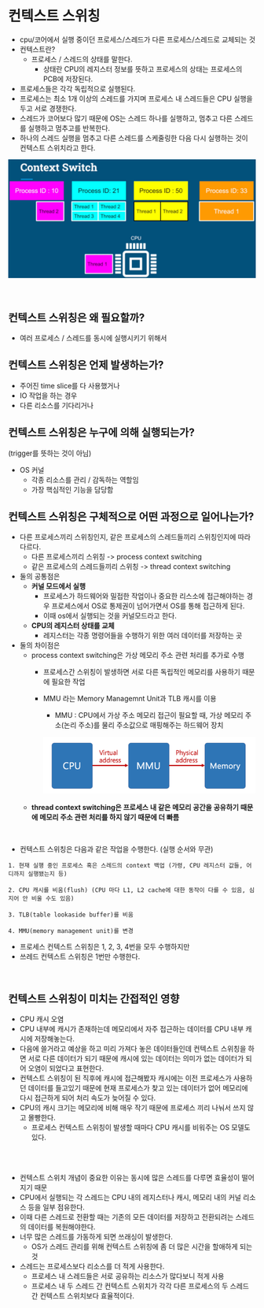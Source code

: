 # 컨텍스트 스위칭
- cpu/코어에서 실행 중이던 프로세스/스레드가 다른 프로세스/스레드로 교체되는 것
- 컨텍스트란?
  - 프로세스 / 스레드의 상태를 말한다.
    - 상태란 CPU의 레지스터 정보를 뜻하고 프로세스의 상태는 프로세스의 PCB에 저장된다.
- 프로세스들은 각각 독립적으로 실행된다.
- 프로세스는 최소 1개 이상의 스레드를 가지며 프로세스 내 스레드들은 CPU 실행을 두고 서로 경쟁한다.
- 스레드가 코어보다 많기 때문에 OS는 스레드 하나를 실행하고, 멈추고 다른 스레드를 실행하고 멈추고를 반복한다.
- 하나의 스레드 실행을 멈추고 다른 스레드를 스케줄링한 다음 다시 실행하는 것이 컨텍스트 스위치라고 한다.

![context-switch](./img/context-switch.png)

<br>

## 컨텍스트 스위칭은 왜 필요할까?
- 여러 프로세스 / 스레드를 동시에 실행시키기 위해서

## 컨텍스트 스위칭은 언제 발생하는가?
- 주어진 time slice를 다 사용했거나
- IO 작업을 하는 경우
- 다른 리소스를 기다리거나

## 컨텍스트 스위칭은 누구에 의해 실행되는가? 
(trigger를 뜻하는 것이 아님)
- OS 커널
  - 각종 리소스를 관리 / 감독하는 역할임
  - 가장 핵심적인 기능을 담당함

## 컨텍스트 스위칭은 구체적으로 어떤 과정으로 일어나는가?
- 다른 프로세스끼리 스위칭인지, 같은 프로세스의 스레드들끼리 스위칭인지에 따라 다르다.
  - 다른 프로세스끼리 스위칭 -> process context switching
  - 같은 프로세스의 스레드들끼리 스위칭 -> thread context switching
- 둘의 공통점은
  - **커널 모드에서 실행**
    - 프로세스가 하드웨어와 밀접한 작업이나 중요한 리스소에 접근해야하는 경우 프로세스에서 OS로 통제권이 넘어가면서 OS를 통해 접근하게 된다.
    - 이때 os에서 실행되는 것을 커널모드라고 한다.
  - **CPU의 레지스터 상태를 교체**
    - 레지스터는 각종 명령어들을 수행하기 위한 여러 데이터를 저장하는 곳
- 둘의 차이점은
  - process context switching은 가상 메모리 주소 관련 처리를 추가로 수행
    - 프로세스간 스위칭이 발생하면 서로 다른 독립적인 메모리를 사용하기 때문에 필요한 작업
    - MMU 라는 Memory Managemnt Unit과 TLB 캐시를 이용
      - MMU : CPU에서 가상 주소 메모리 접근이 필요할 때, 가상 메모리 주소(논리 주소)를 물리 주소값으로 매핑해주는 하드웨어 장치
      
      ![img.png](img/img_4.png)
  - **thread context switching은 프로세스 내 같은 메모리 공간을 공유하기 때문에 메모리 주소 관련 처리를 하지 않기 때문에 더 빠름**

<br>

- 컨텍스트 스위칭은 다음과 같은 작업을 수행한다. (실행 순서와 무관)
```text
1. 현재 실행 중인 프로세스 혹은 스레드의 context 백업 (가령, CPU 레지스터 값들, 어디까지 실행됐는지 등)

2. CPU 캐시를 비움(flush) (CPU 마다 L1, L2 cache에 대한 동작이 다를 수 있음, 심지어 안 비울 수도 있음)

3. TLB(table lookaside buffer)를 비움

4. MMU(memory management unit)를 변경
```
- 프로세스 컨텍스트 스위칭은 1, 2, 3, 4번을 모두 수행하지만
- 쓰레드 컨텍스트 스위칭은 1번만 수행한다.

<br>


## 컨텍스트 스위칭이 미치는 간접적인 영향
- CPU 캐시 오염
- CPU 내부에 캐시가 존재하는데 메모리에서 자주 접근하는 데이터를 CPU 내부 캐시에 저장해놓는다.
- 다음에 쓸거라고 예상을 하고 미리 가져다 놓은 데이터들인데 컨텍스트 스위칭을 하면 서로 다른 데이터가 되기 때문에 캐시에 있는 데이터는 의미가 없는 데이터가 되어 오염이 되었다고 표현한다.
- 컨텍스트 스위칭이 된 직후에 캐시에 접근해봤자 캐시에는 이전 프로세스가 사용하던 데이터를 들고있기 때문에 현재 프로세스가 찾고 있는 데이터가 없어 메모리에 다시 접근하게 되어 처리 속도가 늦어질 수 있다.
- CPU의 캐시 크기는 메모리에 비해 매우 작기 때문에 프로세스 끼리 나눠서 쓰지 않고 몰빵한다.
  - 프로세스 컨텍스트 스위칭이 발생할 때마다 CPU 캐시를 비워주는 OS 모델도 있다.

<br>
<br>

- 컨텍스트 스위치 개념이 중요한 이유는 동시에 많은 스레드를 다루면 효율성이 떨어지기 때문
- CPU에서 실행되는 각 스레드는 CPU 내의 레지스터나 캐시, 메모리 내의 커널 리소스 등을 일부 점유한다.
- 이때 다른 스레드로 전환할 때는 기존의 모든 데이터를 저장하고 전환되려는 스레드의 데이터를 복원해야한다.
- 너무 많은 스레드를 가동하게 되면 쓰래싱이 발생한다.
    - OS가 스레드 관리를 위해 컨텍스트 스위칭에 좀 더 많은 시간을 할애하게 되는 것
- 스레드는 프로세스보다 리소스를 더 적게 사용한다.
    - 프로세스 내 스레드들은 서로 공유하는 리소스가 많다보니 적게 사용
    - 프로세스 내 두 스레드 간 컨텍스트 스위치가 각각 다른 프로세스의 두 스레드 간 컨텍스트 스위치보다 효율적이다.